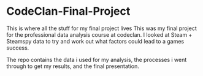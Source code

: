 # CodeClan-Final-Project
This is where all the stuff for my final project lives
This was my final project for the professional data analysis course at codeclan.
I looked at Steam + Steamspy data to try and work out what factors could lead to a games success.

The repo contains the data i used for my analysis, the processes i went through to get my results, and the final presentation.
